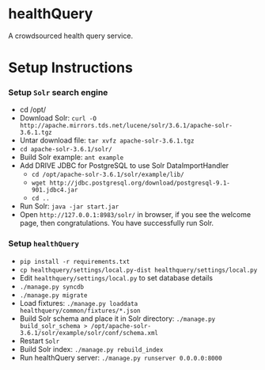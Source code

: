 healthQuery
===========

A crowdsourced health query service.


Setup Instructions
==================

### Setup `Solr` search engine
- cd /opt/
- Download Solr: `curl -O http://apache.mirrors.tds.net/lucene/solr/3.6.1/apache-solr-3.6.1.tgz`
- Untar download file: `tar xvfz apache-solr-3.6.1.tgz`
- `cd apache-solr-3.6.1/solr/`
- Build Solr example: `ant example`
- Add DRIVE JDBC for PostgreSQL to use Solr DataImportHandler
  - `cd /opt/apache-solr-3.6.1/solr/example/lib/`
  - `wget http://jdbc.postgresql.org/download/postgresql-9.1-901.jdbc4.jar`
  - `cd ..`
- Run Solr: `java -jar start.jar`
- Open `http://127.0.0.1:8983/solr/` in browser, if you see the welcome page, then congratulations.
  You have successfully run Solr.

### Setup `healthQuery`
- `pip install -r requirements.txt`
- `cp healthquery/settings/local.py-dist healthquery/settings/local.py`
- Edit `healthquery/settings/local.py` to set database details
- `./manage.py syncdb`
- `./manage.py migrate`
- Load fixtures: `./manage.py loaddata healthquery/common/fixtures/*.json`
- Build Solr schema and place it in Solr directory:
  `./manage.py build_solr_schema > /opt/apache-solr-3.6.1/solr/example/solr/conf/schema.xml`
- Restart `Solr`
- Build Solr index: `./manage.py rebuild_index`
- Run healthQuery server: `./manage.py runserver 0.0.0.0:8000`
